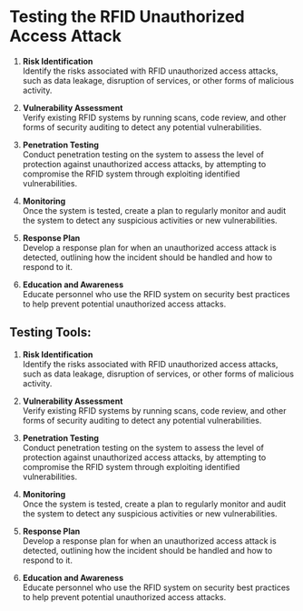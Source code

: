 # Testing the RFID Unauthorized Access Attack 

1. **Risk Identification**  
Identify the risks associated with RFID unauthorized access attacks, such as data leakage, disruption of services, or other forms of malicious activity.

2. **Vulnerability Assessment**  
Verify existing RFID systems by running scans, code review, and other forms of security auditing to detect any potential vulnerabilities.

3. **Penetration Testing**  
Conduct penetration testing on the system to assess the level of protection against unauthorized access attacks, by attempting to compromise the RFID system through exploiting identified vulnerabilities.

4. **Monitoring**  
Once the system is tested, create a plan to regularly monitor and audit the system to detect any suspicious activities or new vulnerabilities.

5. **Response Plan**  
Develop a response plan for when an unauthorized access attack is detected, outlining how the incident should be handled and how to respond to it.

6. **Education and Awareness**  
Educate personnel who use the RFID system on security best practices to help prevent potential unauthorized access attacks.

## Testing Tools: 

1. **Risk Identification**  
Identify the risks associated with RFID unauthorized access attacks, such as data leakage, disruption of services, or other forms of malicious activity.

2. **Vulnerability Assessment**  
Verify existing RFID systems by running scans, code review, and other forms of security auditing to detect any potential vulnerabilities.

3. **Penetration Testing**  
Conduct penetration testing on the system to assess the level of protection against unauthorized access attacks, by attempting to compromise the RFID system through exploiting identified vulnerabilities.

4. **Monitoring**  
Once the system is tested, create a plan to regularly monitor and audit the system to detect any suspicious activities or new vulnerabilities.

5. **Response Plan**  
Develop a response plan for when an unauthorized access attack is detected, outlining how the incident should be handled and how to respond to it.

6. **Education and Awareness**  
Educate personnel who use the RFID system on security best practices to help prevent potential unauthorized access attacks.